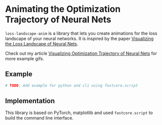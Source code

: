 # Animating the Optimization Trajectory of Neural Nets

`loss-landscape-anim` is a library that lets you create animations for the loss landscape of your neural networks. It is inspired by the paper [Visualizing the Loss Landscape of Neural Nets](https://arxiv.org/abs/1712.09913v3).

Check out my article [Visualizing Optimization Trajectory of Neural Nets](https://towardsdatascience.com/from-animation-to-intuition-visualizing-optimization-trajectory-in-neural-nets-726e43a08d85?sk=dae85760fb921ecacddbe1af903e3c69) for more example gifs.

## Example

```py
# TODO: Add example for python and cli using fastcore.script
```

## Implementation

This library is based on PyTorch, matplotlib and used `fastcore.script` to build the command line interface.
